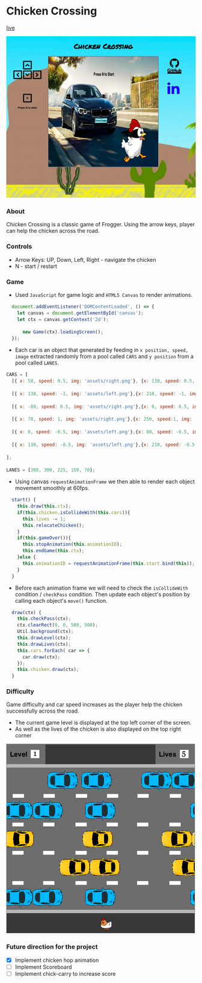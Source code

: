 # Chicken Crossing

[live](http://sywu.us/ChickenCrossing/)

![landing_page](docs/mainPage.png)

### About
Chicken Crossing is a classic game of Frogger. Using the arrow keys, player can help the chicken across the road.

### Controls

* Arrow Keys: UP, Down, Left, Right - navigate the chicken
* N - start / restart

### Game
- Used `JavaScript` for game logic and `HTML5 Canvas` to render animations.
```JavaScript
  document.addEventListener('DOMContentLoaded', () => {
    let canvas = document.getElementById('canvas');
    let ctx = canvas.getContext('2d');

      new Game(ctx).loadingScreen();
  });
```

- Each car is an object that generated by feeding in `x position, speed, image` extracted randomly from a pool called `CARS` and `y position` from a pool called `LANES`.
```JavaScript
CARS = [
  [{ x: 50, speed: 0.5, img: 'assets/right.png'}, {x: 130, speed: 0.5, img: 'assets/right.png'}, {x: 210, speed: 0.5, img: 'assets/right.png'}, {x: 350, speed: 0.5, img: 'assets/right.png'}],

  [{ x: 130, speed: -1, img: 'assets/left.png'},{x: 210, speed: -1, img: 'assets/left.png'}, {x: 290, speed: -1, img: 'assets/left.png'}, {x: 500, speed: -1, img: 'assets/left.png'}],

  [{ x: -80, speed: 0.5, img: 'assets/right.png'},{x: 0, speed: 0.5, img: 'assets/right.png'}, {x: 250, speed: 0.5, img: 'assets/right.png'}, {x: 340, speed: 0.5, img: 'assets/right.png'}],

  [{ x: 70, speed: 1, img: 'assets/right.png'},{x: 250, speed:1, img: 'assets/right.png'}, {x: 420, speed: 1, img: 'assets/right.png'}],

  [{ x: 0, speed: -0.5, img: 'assets/left.png'},{x: 80, speed: -0.5, img: 'assets/left.png'}, {x: 300, speed: -0.5, img: 'assets/left.png'}],

  [{ x: 130, speed: -0.5, img: 'assets/left.png'},{x: 210, speed: -0.5, img: 'assets/left.png'}, {x: 400, speed: -0.5, img: 'assets/left.png'}],

];

LANES = [380, 300, 225, 150, 70];
```

- Using canvas `requestAnimationFrame` we then able to render each object movement smoothly at 60fps.
```JavaScript
  start() {
    this.draw(this.ctx);
    if(this.chicken.isCollideWith(this.cars)){
      this.lives -= 1;
      this.relocateChicken();
    }
    if(this.gameOver()){
      this.stopAnimation(this.animationID);
      this.endGame(this.ctx);
    }else {
      this.animationID = requestAnimationFrame(this.start.bind(this));
    }
  }
```
- Before each animation frame we will need to check the `isCollideWith` condition / `checkPass` condition. Then update each object's position by calling each object's `move()` function.
```JavaScript
  draw(ctx) {
    this.checkPass(ctx);
    ctx.clearRect(0, 0, 500, 500);
    Util.background(ctx);
    this.drawLevel(ctx);
    this.drawLives(ctx);
    this.cars.forEach( car => {
      car.draw(ctx);
    });
    this.chicken.draw(ctx);
  }
```

### Difficulty

Game difficulty and car speed increases as the player help the chicken successfully across the road.
- The current game level is displayed at the top left corner of the screen.
- As well as the lives of the chicken is also displayed on the top right corner

![landing_page](docs/levelAndLives.png)


### Future direction for the project
* [x] Implement chicken hop animation
* [ ] Implement Scoreboard
* [ ] Implement chick-carry to increase score

